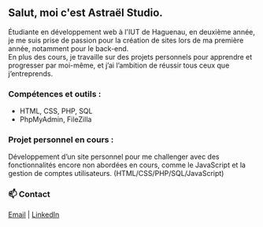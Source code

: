 ## Salut, moi c'est Astraël Studio.

Étudiante en développement web à l'IUT de Haguenau, en deuxième année, je me suis prise de passion pour la création de sites lors de ma première année, notamment pour le back-end.  
En plus des cours, je travaille sur des projets personnels pour apprendre et progresser par moi-même, et j’ai l’ambition de réussir tous ceux que j’entreprends.

### Compétences et outils :
- HTML, CSS, PHP, SQL
- PhpMyAdmin, FileZilla

### Projet personnel en cours :
Développement d’un site personnel pour me challenger avec des fonctionnalités encore non abordées en cours, comme le JavaScript et la gestion de comptes utilisateurs. (HTML/CSS/PHP/SQL/JavaScript)

### 📫 Contact
[Email](mortreuxsoleane@gmail.com) | [LinkedIn]([https://linkedin.com](https://www.linkedin.com/in/sol%C3%A9ane-mortreux-06b20230b/))
